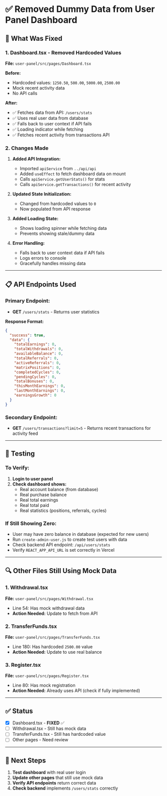 # ✅ Removed Dummy Data from User Panel Dashboard

## 🔧 What Was Fixed

### 1. Dashboard.tsx - Removed Hardcoded Values
**File:** `user-panel/src/pages/Dashboard.tsx`

**Before:**
- Hardcoded values: `1250.50`, `500.00`, `5000.00`, `2500.00`
- Mock recent activity data
- No API calls

**After:**
- ✅ Fetches data from API: `/users/stats`
- ✅ Uses real user data from database
- ✅ Falls back to user context if API fails
- ✅ Loading indicator while fetching
- ✅ Fetches recent activity from transactions API

### 2. Changes Made

1. **Added API Integration:**
   - Imported `apiService` from `../api/api`
   - Added `useEffect` to fetch dashboard data on mount
   - Calls `apiService.getUserStats()` for stats
   - Calls `apiService.getTransactions()` for recent activity

2. **Updated State Initialization:**
   - Changed from hardcoded values to `0`
   - Now populated from API response

3. **Added Loading State:**
   - Shows loading spinner while fetching data
   - Prevents showing stale/dummy data

4. **Error Handling:**
   - Falls back to user context data if API fails
   - Logs errors to console
   - Gracefully handles missing data

---

## 📋 API Endpoints Used

### Primary Endpoint:
- **GET** `/users/stats` - Returns user statistics

**Response Format:**
```json
{
  "success": true,
  "data": {
    "totalEarnings": 0,
    "totalWithdrawals": 0,
    "availableBalance": 0,
    "totalReferrals": 0,
    "activeReferrals": 0,
    "matrixPositions": 0,
    "completedCycles": 0,
    "pendingCycles": 0,
    "totalBonuses": 0,
    "thisMonthEarnings": 0,
    "lastMonthEarnings": 0,
    "earningsGrowth": 0
  }
}
```

### Secondary Endpoint:
- **GET** `/users/transactions?limit=5` - Returns recent transactions for activity feed

---

## 🧪 Testing

### To Verify:
1. **Login to user panel**
2. **Check dashboard shows:**
   - Real account balance (from database)
   - Real purchase balance
   - Real total earnings
   - Real total paid
   - Real statistics (positions, referrals, cycles)

### If Still Showing Zero:
- User may have zero balance in database (expected for new users)
- Run `create-admin-user.js` to create test users with data
- Check backend API endpoint: `/api/users/stats`
- Verify `REACT_APP_API_URL` is set correctly in Vercel

---

## 🔍 Other Files Still Using Mock Data

### 1. Withdrawal.tsx
**File:** `user-panel/src/pages/Withdrawal.tsx`
- Line 54: Has mock withdrawal data
- **Action Needed:** Update to fetch from API

### 2. TransferFunds.tsx
**File:** `user-panel/src/pages/TransferFunds.tsx`
- Line 180: Has hardcoded `2500.00` value
- **Action Needed:** Update to use real balance

### 3. Register.tsx
**File:** `user-panel/src/pages/Register.tsx`
- Line 80: Has mock registration
- **Action Needed:** Already uses API (check if fully implemented)

---

## ✅ Status

- [x] Dashboard.tsx - **FIXED** ✅
- [ ] Withdrawal.tsx - Still has mock data
- [ ] TransferFunds.tsx - Still has hardcoded value
- [ ] Other pages - Need review

---

## 🎯 Next Steps

1. **Test dashboard** with real user login
2. **Update other pages** that still use mock data
3. **Verify API endpoints** return correct data
4. **Check backend** implements `/users/stats` correctly

